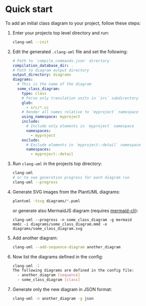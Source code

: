 # Quick start

<!-- toc -->



<!-- tocstop -->

To add an initial class diagram to your project, follow these steps:

1. Enter your projects top level directory and run:
    ```bash
    clang-uml --init
    ```
2. Edit the generated `.clang-uml` file and set the following:
    ```yaml
    # Path to `compile_commands.json` directory
    compilation_database_dir: .
    # Path to diagram output directory
    output_directory: diagrams
    diagrams:
      # This is the name of the diagram
      some_class_diagram:
        type: class
        # Parse only translation units in `src` subdirectory
        glob:
          - src/*.cc
        # Render all names relative to `myproject` namespace
        using_namespace: myproject
        include:
          # Include only elements in `myproject` namespace
          namespaces:
            - myproject
        exclude:
          # Exclude elements in `myproject::detail` namespace
          namespaces:
            - myproject::detail
      ```
3. Run `clang-uml` in the projects top directory:
    ```bash
    clang-uml
    # or to see generation progress for each diagram run
    clang-uml --progress
    ```
4. Generate SVG images from the PlantUML diagrams:
    ```bash
   plantuml -tsvg diagrams/*.puml
   ```
   or generate also MermaidJS diagram (requires [mermaid-cli](https://github.com/mermaid-js/mermaid-cli)):
   ```
   clang-uml --progress -n some_class_diagram -g mermaid
   mmdc -i diagrams/some_class_diagram.mmd -o diagrams/some_class_diagram.svg
   ```
   
5. Add another diagram:
   ```bash
   clang-uml --add-sequence-diagram another_diagram
   ```
6. Now list the diagrams defined in the config:
   ```bash
   clang-uml -l
   The following diagrams are defined in the config file:
     - another_diagram [sequence]
     - some_class_diagram [class]
   ```
7. Generate only the new diagram in JSON format:
   ```bash
   clang-uml -n another_diagram -g json
   ```
